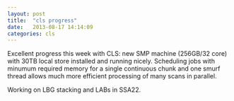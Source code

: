 ```yaml
---
layout: post
title:  "cls progress"
date:   2013-08-17 14:14:09
categories: cls
---
```


Excellent progress this week with CLS: new SMP machine (256GB/32 core) with 30TB local store installed and running nicely. Scheduling jobs with minumum required memory for a single continuous chunk and one smurf thread allows much more efficient processing of many scans in parallel.

Working on LBG stacking and LABs in SSA22.

